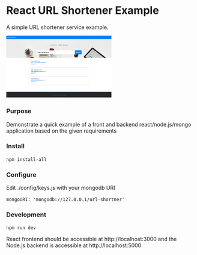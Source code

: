 # React URL Shortener Example

A simple URL shortener service example.

<a href="https://github.com/hutchgrant/url-shortener/raw/master/docs/screenshot.png"><img src="./docs/screenshot.png" width="280px"></a>

### Purpose

Demonstrate a quick example of a front and backend react/node.js/mongo application based on the given requirements

### Install

```
npm install-all
```

### Configure

Edit ./config/keys.js with your mongodb URI

```
mongoURI: 'mongodb://127.0.0.1/url-shortner'
```

### Development

```
npm run dev
```

React frontend should be accessible at http://localhost:3000 and the Node.js backend is accessible at http://localhost:5000
